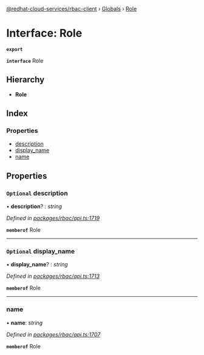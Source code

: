 [@redhat-cloud-services/rbac-client](../README.md) › [Globals](../globals.md) › [Role](role.md)

# Interface: Role

**`export`** 

**`interface`** Role

## Hierarchy

* **Role**

## Index

### Properties

* [description](role.md#optional-description)
* [display_name](role.md#optional-display_name)
* [name](role.md#name)

## Properties

### `Optional` description

• **description**? : *string*

*Defined in [packages/rbac/api.ts:1719](https://github.com/fhlavac/javascript-clients/blob/master/packages/rbac/api.ts#L1719)*

**`memberof`** Role

___

### `Optional` display_name

• **display_name**? : *string*

*Defined in [packages/rbac/api.ts:1713](https://github.com/fhlavac/javascript-clients/blob/master/packages/rbac/api.ts#L1713)*

**`memberof`** Role

___

###  name

• **name**: *string*

*Defined in [packages/rbac/api.ts:1707](https://github.com/fhlavac/javascript-clients/blob/master/packages/rbac/api.ts#L1707)*

**`memberof`** Role
